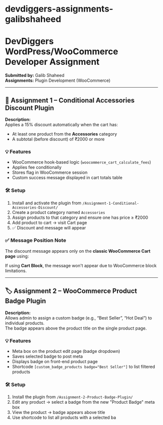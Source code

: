 # devdiggers-assignments-galibshaheed
# DevDiggers WordPress/WooCommerce Developer Assignment
**Submitted by:** Galib Shaheed  
**Assignments:** Plugin Development (WooCommerce)

---

## 🧩 Assignment 1 – Conditional Accessories Discount Plugin

**Description:**  
Applies a 15% discount automatically when the cart has:
- At least one product from the **Accessories** category
- A subtotal (before discount) of ₹2000 or more

### 💡 Features
- WooCommerce hook-based logic (`woocommerce_cart_calculate_fees`)
- Applies fee conditionally
- Stores flag in WooCommerce session
- Custom success message displayed in cart totals table

### 🛠 Setup
1. Install and activate the plugin from `/Assignment-1-Conditional-Accessories-Discount/`
2. Create a product category named `Accessories`
3. Assign products to that category and ensure one has price ≥ ₹2000
4. Add product to cart → visit Cart page
5. ✅ Discount and message will appear

### ✅ Message Position Note
The discount message appears only on the **classic WooCommerce Cart page** using:

If using **Cart Block**, the message won't appear due to WooCommerce block limitations.

---

## 🏷️ Assignment 2 – WooCommerce Product Badge Plugin

**Description:**  
Allows admin to assign a custom badge (e.g., “Best Seller”, “Hot Deal”) to individual products.  
The badge appears above the product title on the single product page.

### 💡 Features
- Meta box on the product edit page (badge dropdown)
- Saves selected badge to post meta
- Displays badge on front-end product page
- Shortcode `[custom_badge_products badge="Best Seller"]` to list filtered products

### 🛠 Setup
1. Install the plugin from `/Assignment-2-Product-Badge-Plugin/`
2. Edit any product → select a badge from the new "Product Badge" meta box
3. View the product → badge appears above title
4. Use shortcode to list all products with a selected ba

